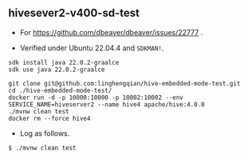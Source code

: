 ## hivesever2-v400-sd-test

- For https://github.com/dbeaver/dbeaver/issues/22777 .

- Verified under Ubuntu 22.04.4 and `SDKMAN!`.

```shell
sdk install java 22.0.2-graalce
sdk use java 22.0.2-graalce

git clone git@github.com:linghengqian/hive-embedded-mode-test.git
cd ./hive-embedded-mode-test/
docker run -d -p 10000:10000 -p 10002:10002 --env SERVICE_NAME=hiveserver2 --name hive4 apache/hive:4.0.0
./mvnw clean test
docker rm --force hive4
```

- Log as follows.

```shell
$ ./mvnw clean test

```
